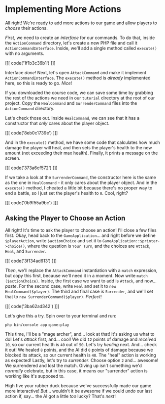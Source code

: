 # Implementing More Actions

All right! We're ready to add more actions to our game and allow players
to *choose* their actions.

*First*, we need to create an *interface* for our commands. To do that, inside
the `ActionCommand` directory, let's create a new PHP file and call
it `ActionCommandInterface`. Inside, we'll add a single method
called `execute()` with no arguments.

[[[ code('1f1b3c36b1') ]]]

Interface *done*! Next, let's open `AttackCommand` and make it implement `ActionCommandInterface`.
The `execute()` method is *already* implemented here, so this is ready to go. *Nice*!

If you downloaded the course code, we can save some time by grabbing the rest of
the actions we need in our `tutorial` directory at the root of our project. Copy
the `HealCommand` and `SurrenderCommand` files into the `ActionCommand`
directory.

Let's check those out. Inside `HealCommand`, we can see that it has a
constructor that *only* cares about the player object.

[[[ code('8eb0c1739e') ]]]

And in the `execute()` method, we have some code that calculates how much damage
the player will heal, and then sets the player's health to the new amount (not exceeding their max health).
Finally, it prints a message on the screen.

[[[ code('373a6cf572') ]]]

If we take a look at the `SurrenderCommand`, the constructor here is the same as
the one in `HealCommand` - it only cares about the player object. And in
the `execute()` method, I cheated a little bit because there's no proper way to
end a battle, so I just set the player's health to `0`. Cool, right?

[[[ code('0b9f55a9bc') ]]]

## Asking the Player to Choose an Action

All right! It's time to ask the player to choose an action! I'll close a few
files first. Okay, head back to the `GameApplication`... and right before we
define `$playerAction`, write `$actionChoice` and set it
to `GameApplication::$printer->choice()`, where the question is `Your Turn`, and
the choices are `Attack`, `Heal`, and `Surrender`.

[[[ code('3f134ad613') ]]]

*Then*, we'll replace the `AttackCommand` instantiation with a `match` expression,
but copy this first, because we'll need it in a moment. Now write `match ($actionChoice)`.
Inside, the first case we want to add is `Attack`, and now... *paste*. For the
second case, write `Heal` and set it to `new HealCommand($player)`. The third
and final case is `Surrender`, and we'll set that
to `new SurrenderCommand($player)`. *Perfect*!

[[[ code('3ba62ad342') ]]]

Let's give this a try. Spin over to your terminal and run:

```terminal
php bin/console app:game:play
```

This time, I'll be a "mage archer", and... look at that! It's asking us what to
do! Let's *attack* first, and... cool! We did `12` points of damage and
*received* `10`, so our current health is `40` out of `50`. Let's try *healing*
next. And... check it out! We healed `8` points, and the AI did `0` points of
damage because we blocked its attack, so our current health is `48`. The "heal"
action is working as expected! Lastly, let's try to *surrender*. Choose
option `2` and... awesome! We surrendered and lost the match. Giving up isn't
something we'd *normally* celebrate, but in this case, it means our "surrender"
action is working like it's supposed to.

High five your rubber duck because we've successfully made our game more
interactive! *But*... wouldn't it be awesome if we could *undo* our last action
if, say... the AI got a little *too* lucky? That's *next*!
